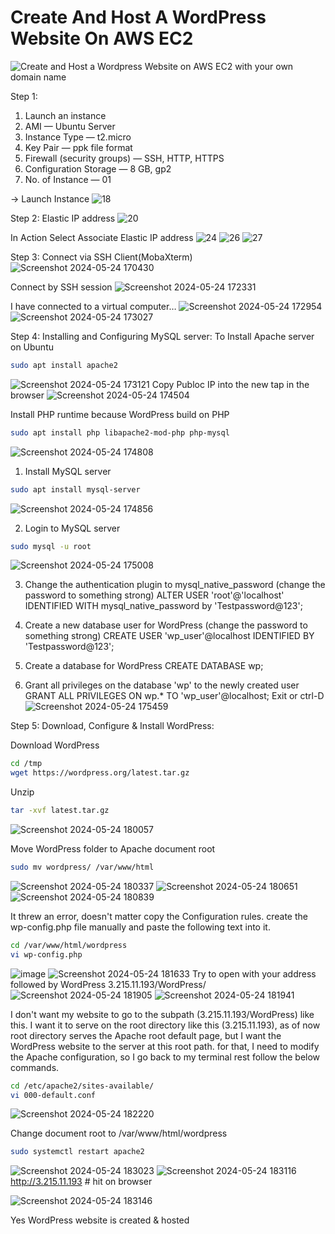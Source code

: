 # Create And Host A WordPress Website On AWS EC2

![Create and Host a Wordpress Website on AWS EC2 with your own domain name](https://github.com/praneethsonu/AWS-Projects/assets/166925251/cacc261f-8b51-4b59-a20b-b9db9438557f)

Step 1: 
1. Launch an instance
2. AMI — Ubuntu Server
3. Instance Type — t2.micro
4. Key Pair — ppk file format
5. Firewall (security groups) — SSH, HTTP, HTTPS
6. Configuration Storage — 8 GB, gp2
7. No. of Instance — 01

→ Launch Instance
![18](https://github.com/praneethsonu/AWS-Projects/assets/166925251/0a20c58d-ad58-4f14-941b-a9c9781aff7b)

Step 2: Elastic IP address
![20](https://github.com/praneethsonu/AWS-Projects/assets/166925251/6b3bd40a-a015-4218-93c4-bc48a41295cd)

In Action Select Associate Elastic IP address
![24](https://github.com/praneethsonu/AWS-Projects/assets/166925251/23e6a2db-a7a4-4e4b-a444-76dd80fb43f1)
![26](https://github.com/praneethsonu/AWS-Projects/assets/166925251/a362930b-0548-444c-9795-2a656128809e)
![27](https://github.com/praneethsonu/AWS-Projects/assets/166925251/0793e5e3-d257-42a8-bb25-28b3b08aa1a8)

Step 3: Connect via SSH Client(MobaXterm)
![Screenshot 2024-05-24 170430](https://github.com/praneethsonu/AWS-Projects/assets/166925251/18e6d514-dae4-4ce1-a8f5-095051ab1406) 

Connect by SSH session
![Screenshot 2024-05-24 172331](https://github.com/praneethsonu/AWS-Projects/assets/166925251/720bf9b7-99a9-4a63-a9bd-69afba8d5743)

I have connected to a virtual computer…
![Screenshot 2024-05-24 172954](https://github.com/praneethsonu/AWS-Projects/assets/166925251/ab35d3df-4714-470c-89eb-1d650bed744b)
![Screenshot 2024-05-24 173027](https://github.com/praneethsonu/AWS-Projects/assets/166925251/99e88e55-1cd9-4577-83fb-08dcb296abfd)

Step 4: Installing and Configuring MySQL server:
To Install Apache server on Ubuntu
```bash
sudo apt install apache2
```
![Screenshot 2024-05-24 173121](https://github.com/praneethsonu/AWS-Projects/assets/166925251/4f6895b2-cacf-40d7-92a3-77a893f1af94)
Copy Publoc IP into the new tap in the browser
![Screenshot 2024-05-24 174504](https://github.com/praneethsonu/AWS-Projects/assets/166925251/2a4c1a5e-e3e3-452c-bcf4-a696fbbf0f4c)

Install PHP runtime because WordPress build on PHP
```bash
sudo apt install php libapache2-mod-php php-mysql
```
![Screenshot 2024-05-24 174808](https://github.com/praneethsonu/AWS-Projects/assets/166925251/055ddc20-b055-4304-8a33-2456ab8f4ed9)

1. Install MySQL server
```bash   
sudo apt install mysql-server
```
![Screenshot 2024-05-24 174856](https://github.com/praneethsonu/AWS-Projects/assets/166925251/a9c740b6-652f-455e-b88e-544f4fffcfb5)
 

2. Login to MySQL server
```bash
sudo mysql -u root
```
![Screenshot 2024-05-24 175008](https://github.com/praneethsonu/AWS-Projects/assets/166925251/d0ba5a06-2323-442c-9582-8af872d3fda7)


3. Change the authentication plugin to mysql_native_password (change the password to something strong)
ALTER USER 'root'@'localhost' IDENTIFIED WITH mysql_native_password by 'Testpassword@123';

4. Create a new database user for WordPress (change the password to something strong)
CREATE USER 'wp_user'@localhost IDENTIFIED BY 'Testpassword@123';

5. Create a database for WordPress
CREATE DATABASE wp;

6. Grant all privileges on the database 'wp' to the newly created user
GRANT ALL PRIVILEGES ON wp.* TO 'wp_user'@localhost;
Exit or ctrl-D
![Screenshot 2024-05-24 175459](https://github.com/praneethsonu/AWS-Projects/assets/166925251/1142af6a-07ed-422c-98ab-0fae60ec1768)

Step 5: Download, Configure & Install WordPress:

Download WordPress
```bash
cd /tmp
wget https://wordpress.org/latest.tar.gz
```
Unzip 
```bash
tar -xvf latest.tar.gz
```
![Screenshot 2024-05-24 180057](https://github.com/praneethsonu/AWS-Projects/assets/166925251/8ffab688-4bf1-4054-8389-329ca9ffe2ad)

Move WordPress folder to Apache document root
```bash
sudo mv wordpress/ /var/www/html
```
![Screenshot 2024-05-24 180337](https://github.com/praneethsonu/AWS-Projects/assets/166925251/1d903d50-85b3-4e53-98a9-41a5484cf9ab)
![Screenshot 2024-05-24 180651](https://github.com/praneethsonu/AWS-Projects/assets/166925251/724d6b7f-e76d-40f1-98b6-5d48ad63faf6)
![Screenshot 2024-05-24 180839](https://github.com/praneethsonu/AWS-Projects/assets/166925251/df413759-387a-4310-8e6d-5fdc633b3480)

It threw an error, doesn't matter copy the Configuration rules. create the wp-config.php file manually and paste the following text into it.
```bash
cd /var/www/html/wordpress
vi wp-config.php
```
![image](https://github.com/praneethsonu/AWS-Projects/assets/166925251/9f57ab62-ef38-4b8a-b252-25f53371630b)
![Screenshot 2024-05-24 181633](https://github.com/praneethsonu/AWS-Projects/assets/166925251/ebf88656-7b40-46de-9fe8-954065e5859e)
Try to open with your address followed by WordPress
3.215.11.193/WordPress/
![Screenshot 2024-05-24 181905](https://github.com/praneethsonu/AWS-Projects/assets/166925251/ad94ec2f-bfd7-44ea-8fb9-6ad4f500d0a5)
![Screenshot 2024-05-24 181941](https://github.com/praneethsonu/AWS-Projects/assets/166925251/e51da7a5-fc12-42a4-9508-b1828a4f3055)

I don't want my website to go to the subpath (3.215.11.193/WordPress) like this. I want it to serve on the root directory like this (3.215.11.193), as of now root directory serves the Apache root default page, but I want the WordPress website to the server at this root path. for that, I need to modify the Apache configuration, so I go back to my terminal rest follow the below commands.
```bash
cd /etc/apache2/sites-available/
vi 000-default.conf
```
![Screenshot 2024-05-24 182220](https://github.com/praneethsonu/AWS-Projects/assets/166925251/7064db23-871f-410f-8198-d118aa0b2edd)

Change document root to /var/www/html/wordpress
```bash
sudo systemctl restart apache2
```
![Screenshot 2024-05-24 183023](https://github.com/praneethsonu/AWS-Projects/assets/166925251/c7f7f80d-e163-4c14-98a4-c15f7b3d19bf)
![Screenshot 2024-05-24 183116](https://github.com/praneethsonu/AWS-Projects/assets/166925251/2af433de-2d71-4a1c-a208-1b35afd4ef03)
http://3.215.11.193 # hit on browser

![Screenshot 2024-05-24 183146](https://github.com/praneethsonu/AWS-Projects/assets/166925251/3adfa927-4acf-433d-b85c-3611852d1171)

Yes WordPress website is created & hosted


















